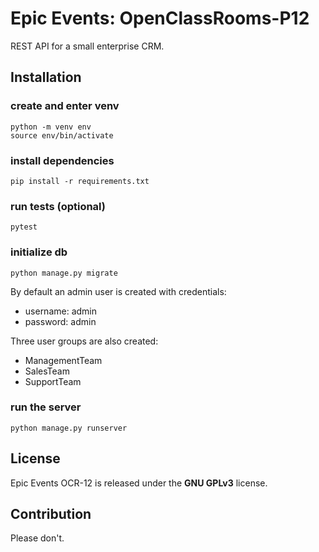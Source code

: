 # Epic Events: OpenClassRooms-P12
REST API for a small enterprise CRM.

## Installation
### create and enter venv

```
python -m venv env
source env/bin/activate
```

### install dependencies
```
pip install -r requirements.txt
```

### run tests (optional)
```
pytest
```

### initialize db
```
python manage.py migrate
```

By default an admin user is created with credentials:
* username: admin
* password: admin

Three user groups are also created:
* ManagementTeam
* SalesTeam
* SupportTeam

### run the server
```
python manage.py runserver
```

## License
Epic Events OCR-12 is released under the **GNU GPLv3** license.

## Contribution
Please don't.
